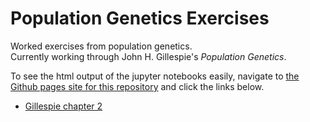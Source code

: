 # Population Genetics Exercises

Worked exercises from population genetics.   
Currently working through John H. Gillespie's *Population Genetics*.

To see the html output of the jupyter notebooks easily, navigate to [the Github pages site for this repository](https://aerin13.github.io/PopGenExercises/) and click the links below. 

- [Gillespie chapter 2](GillespieCh2.html)

